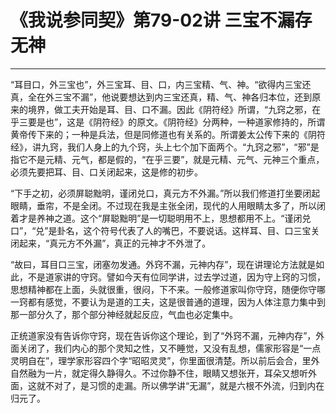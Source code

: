 # 《我说参同契》第79-02讲 三宝不漏存无神

------

“耳目口，外三宝也”，外三宝耳、目、口，内三宝精、气、神。“欲得内三宝还真，全在外三宝不漏”，他说要想达到内三宝还真，精、气、神各归本位，还到原来的境界，做工夫开始是耳、目、口不漏。因此《阴符经》所谓，“九窍之邪，在乎三要是也”，这是《阴符经》的原文。《阴符经》分两种，一种道家修持的，所谓黄帝传下来的；一种是兵法，但是同修道也有关系的。所谓姜太公传下来的《阴符经》，讲九窍，我们人身上的九个窍，头上七个加下面两个。“九窍之邪”，“邪”是指它不是元精、元气，都是假的，“在乎三要”，就是元精、元气、元神三个重点，必须先要把耳、目、口关闭起来，这是修的初步。

“下手之初，必须屏聪黜明，谨闭兑口，真元方不外漏。”所以我们修道打坐要闭起眼睛，垂帘，不是全闭。不过现在我是主张全闭，现代的人用眼睛太多了，所以闭着才是养神之道。这个“屏聪黜明”是一切聪明用不上，思想都用不上。“谨闭兑口”，“兑”是卦名，这个符号代表了人的嘴巴，不要说话。这样耳、目、口三宝关闭起来，“真元方不外漏”，真正的元神才不外泄了。

“故曰，耳目口三宝，闭塞勿发通。外窍不漏，元神内存”，现在讲理论方法就是如此，不是道家讲的守窍。譬如今天有位同学讲，过去学过道，因为守上窍的习惯，思想精神都在上面，头就很重，很闷，下不来。一般修道家叫你守窍，随便你守哪一窍都有感觉，不要认为是道的工夫，这是很普通的道理，因为人体注意力集中到那一部分久了，那个部分神经就起反应，气血也必定集中。

正统道家没有告诉你守窍，现在告诉你这个理论，到了“外窍不漏，元神内存”，外面关闭了，我们内心的那个灵知之性，又不睡觉，又没有乱想，儒家形容是“一点灵明自在”，理学家形容四个字“昭昭灵灵”，你里面很清楚。所以前后会合，里外自然融为一片，就定得久静得久。不过你静不住，眼睛又想张开，耳朵又想听外面，这就不对了，是习惯的走漏。所以佛学讲“无漏”，就是六根不外流，归到内在归元了。